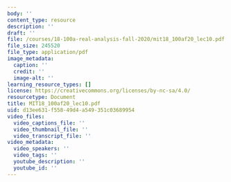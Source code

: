 ```yaml
---
body: ''
content_type: resource
description: ''
draft: ''
file: /courses/18-100a-real-analysis-fall-2020/mit18_100af20_lec10.pdf
file_size: 245520
file_type: application/pdf
image_metadata:
  caption: ''
  credit: ''
  image-alt: ''
learning_resource_types: []
license: https://creativecommons.org/licenses/by-nc-sa/4.0/
resourcetype: Document
title: MIT18_100af20_lec10.pdf
uid: d13ee631-f558-49d4-a549-351c03689954
video_files:
  video_captions_file: ''
  video_thumbnail_file: ''
  video_transcript_file: ''
video_metadata:
  video_speakers: ''
  video_tags: ''
  youtube_description: ''
  youtube_id: ''
---
```

